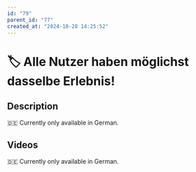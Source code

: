 ```yaml
---
id: "79"
parent_id: "77"
created_at: "2024-10-28 14:25:52"
---
```


# 🏷️ Alle Nutzer haben möglichst dasselbe Erlebnis!

## Description

🇩🇪 Currently only available in German.

## Videos

🇩🇪 Currently only available in German.
